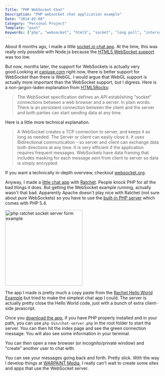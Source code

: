 ```yaml
---
Title: "PHP WebSocket Chat"
Description: "PHP websocket chat application example"
Date: "2014-02-08"
Category: "Personal Project"
Template: "post"
Keywords: ["php", "websocket", "html5", "socket", "long poll", "interval", "ajax", "post", "get"]
---
```


About 6 months ago, I made a little [socket.io chat app](https://github.com/james2doyle/socket-chat-example). At the time, this was really only possible with Node.js because the [HTML5 WebSocket support](http://caniuse.com/#feat=websockets) was too low.

But now, months later, the support for WebSockets is actually very good.Looking at [caniuse.com](http://caniuse.com) right now, there is better support for WebSocket than there is WebGL. I would argue that WebGL support is actually more important than the WebSocket support, but I digress. Here is a non-jargon-laden explanation from [HTML5Rocks](http://www.html5rocks.com/en/tutorials/websockets/basics/#toc-introduction-sockets):

> The WebSocket specification defines an API establishing "socket" connections between a web browser and a server. In plain words: There is an persistent connection between the client and the server and both parties can start sending data at any time.

Here is a little more technical explanation.

> A WebSocket creates a TCP connection to server, and keeps it as long as needed. The Server or client can easily close it. It uses Bidirectional communication - so server and client can exchange data both directions at any time. It is very efficient if the application requires frequent messages. WebSockets have data framing that includes masking for each message sent from client to server so data is simply encrypted.

If you want a technically in-depth overview, checkout [websocket.org](http://www.websocket.org/quantum.html).

Anyway, I made a [little chat app](https://github.com/james2doyle/php-socket-chat) with [Ratchet](http://socketo.me/). People knock PHP for all the bad things it does. But getting the WebSocket example running, actually wasn't that bad. Apparently Apache doesn't play nice with Ratchet (not sure about *pure* WebSockets) so you have to use the [built-in PHP server](http://www.php.net/manual/en/features.commandline.webserver.php) which comes with PHP 5.4.

<div class="center">
  <a href="/images/php-socket-animation.gif" target="_blank" title="php ratchet socket server form example"><img alt="php ratchet socket server form example" src="/images/php-socket-animation.gif" width="252" height="246" ></a>
</div>

The app I made is pretty much a copy paste from the [Rachet Hello World Example](http://socketo.me/docs/hello-world) but tried to make the simplest chat app I could. The server is actually pretty close the Hello World code, just with a bunch of extra client-side javascript.

Once you [download the app](https://github.com/james2doyle/php-socket-chat), if you have PHP properly installed and in your path, you can use `php bin/chat-server.php` in the root folder to start the server. You can then hit the index page and see the green connection message. You will also see some information in your terminal.

You can then open a new browser (or incognito/private window) and "create" another user to chat with.

You can see your messages going back and forth. Pretty slick. With the way I develop things at [WARPAINT Media](http://warpaintmedia.ca), I really can't wait to create some sites and apps that use the WebSocket server.
